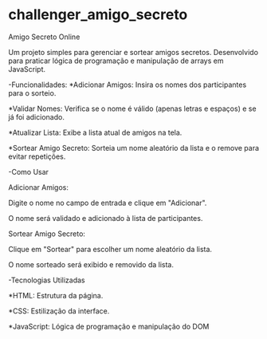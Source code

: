 # challenger_amigo_secreto

Amigo Secreto Online

Um projeto simples para gerenciar e sortear amigos secretos. Desenvolvido para praticar lógica de programação e manipulação de arrays em JavaScript.

-Funcionalidades:
*Adicionar Amigos: Insira os nomes dos participantes para o sorteio.

*Validar Nomes: Verifica se o nome é válido (apenas letras e espaços) e se já foi adicionado.

*Atualizar Lista: Exibe a lista atual de amigos na tela.

*Sortear Amigo Secreto: Sorteia um nome aleatório da lista e o remove para evitar repetições.


-Como Usar

Adicionar Amigos:

Digite o nome no campo de entrada e clique em "Adicionar".

O nome será validado e adicionado à lista de participantes.

Sortear Amigo Secreto:

Clique em "Sortear" para escolher um nome aleatório da lista.

O nome sorteado será exibido e removido da lista.

-Tecnologias Utilizadas

*HTML: Estrutura da página.

*CSS: Estilização da interface.

*JavaScript: Lógica de programação e manipulação do DOM

